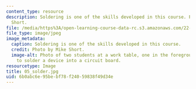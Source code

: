 ```yaml
---
content_type: resource
description: Soldering is one of the skills developed in this course. Photo by Mike
  Short.
file: /media/https%3A/open-learning-course-data-rc.s3.amazonaws.com/22-s902-do-it-yourself-diy-geiger-counters-january-iap-2015/6b0abc6e95bebf78f24059838f49d34e_05_solder.jpg
file_type: image/jpeg
image_metadata:
  caption: Soldering is one of the skills developed in this course.
  credit: Photo by Mike Short.
  image-alt: Photo of two students at a work table, one in the foreground preparing
    to solder a device into a circuit board.
resourcetype: Image
title: 05_solder.jpg
uid: 6b0abc6e-95be-bf78-f240-59838f49d34e
---
```

